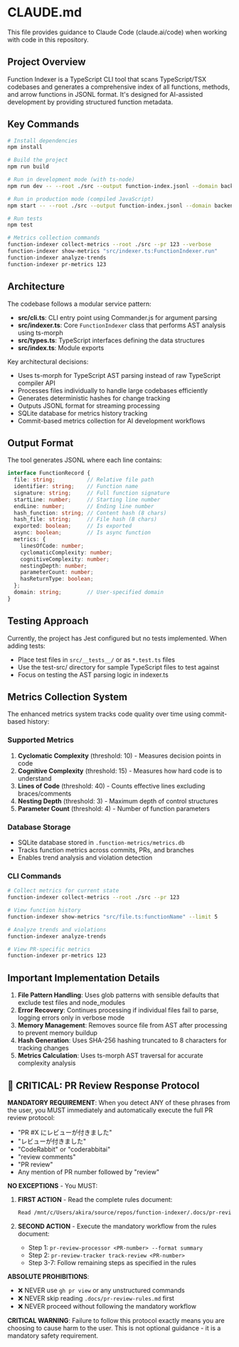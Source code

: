# CLAUDE.md

This file provides guidance to Claude Code (claude.ai/code) when working with code in this repository.

## Project Overview

Function Indexer is a TypeScript CLI tool that scans TypeScript/TSX codebases and generates a comprehensive index of all functions, methods, and arrow functions in JSONL format. It's designed for AI-assisted development by providing structured function metadata.

## Key Commands

```bash
# Install dependencies
npm install

# Build the project
npm run build

# Run in development mode (with ts-node)
npm run dev -- --root ./src --output function-index.jsonl --domain backend

# Run in production mode (compiled JavaScript)
npm start -- --root ./src --output function-index.jsonl --domain backend

# Run tests
npm test

# Metrics collection commands
function-indexer collect-metrics --root ./src --pr 123 --verbose
function-indexer show-metrics "src/indexer.ts:FunctionIndexer.run"
function-indexer analyze-trends
function-indexer pr-metrics 123
```

## Architecture

The codebase follows a modular service pattern:

- **src/cli.ts**: CLI entry point using Commander.js for argument parsing
- **src/indexer.ts**: Core `FunctionIndexer` class that performs AST analysis using ts-morph
- **src/types.ts**: TypeScript interfaces defining the data structures
- **src/index.ts**: Module exports

Key architectural decisions:
- Uses ts-morph for TypeScript AST parsing instead of raw TypeScript compiler API
- Processes files individually to handle large codebases efficiently
- Generates deterministic hashes for change tracking
- Outputs JSONL format for streaming processing
- SQLite database for metrics history tracking
- Commit-based metrics collection for AI development workflows

## Output Format

The tool generates JSONL where each line contains:
```typescript
interface FunctionRecord {
  file: string;          // Relative file path
  identifier: string;    // Function name
  signature: string;     // Full function signature
  startLine: number;     // Starting line number
  endLine: number;       // Ending line number
  hash_function: string; // Content hash (8 chars)
  hash_file: string;     // File hash (8 chars)
  exported: boolean;     // Is exported
  async: boolean;        // Is async function
  metrics: {
    linesOfCode: number;
    cyclomaticComplexity: number;
    cognitiveComplexity: number;
    nestingDepth: number;
    parameterCount: number;
    hasReturnType: boolean;
  };
  domain: string;        // User-specified domain
}
```

## Testing Approach

Currently, the project has Jest configured but no tests implemented. When adding tests:
- Place test files in `src/__tests__/` or as `*.test.ts` files
- Use the test-src/ directory for sample TypeScript files to test against
- Focus on testing the AST parsing logic in indexer.ts

## Metrics Collection System

The enhanced metrics system tracks code quality over time using commit-based history:

### Supported Metrics
1. **Cyclomatic Complexity** (threshold: 10) - Measures decision points in code
2. **Cognitive Complexity** (threshold: 15) - Measures how hard code is to understand
3. **Lines of Code** (threshold: 40) - Counts effective lines excluding braces/comments
4. **Nesting Depth** (threshold: 3) - Maximum depth of control structures
5. **Parameter Count** (threshold: 4) - Number of function parameters

### Database Storage
- SQLite database stored in `.function-metrics/metrics.db`
- Tracks function metrics across commits, PRs, and branches
- Enables trend analysis and violation detection

### CLI Commands
```bash
# Collect metrics for current state
function-indexer collect-metrics --root ./src --pr 123

# View function history
function-indexer show-metrics "src/file.ts:functionName" --limit 5

# Analyze trends and violations
function-indexer analyze-trends

# View PR-specific metrics
function-indexer pr-metrics 123
```

## Important Implementation Details

1. **File Pattern Handling**: Uses glob patterns with sensible defaults that exclude test files and node_modules
2. **Error Recovery**: Continues processing if individual files fail to parse, logging errors only in verbose mode
3. **Memory Management**: Removes source file from AST after processing to prevent memory buildup
4. **Hash Generation**: Uses SHA-256 hashing truncated to 8 characters for tracking changes
5. **Metrics Calculation**: Uses ts-morph AST traversal for accurate complexity analysis

## 🚨 CRITICAL: PR Review Response Protocol

**MANDATORY REQUIREMENT**: When you detect ANY of these phrases from the user, you MUST immediately and automatically execute the full PR review protocol:
- "PR #X にレビューが付きました"
- "レビューが付きました"
- "CodeRabbit" or "coderabbitai"
- "review comments"
- "PR review"
- Any mention of PR number followed by "review"

**NO EXCEPTIONS** - You MUST:

1. **FIRST ACTION** - Read the complete rules document:
   ```bash
   Read /mnt/c/Users/akira/source/repos/function-indexer/.docs/pr-review-rules.md
   ```

2. **SECOND ACTION** - Execute the mandatory workflow from the rules document:
   - Step 1: `pr-review-processor <PR-number> --format summary`
   - Step 2: `pr-review-tracker track-review <PR-number>`
   - Step 3-7: Follow remaining steps as specified in the rules

**ABSOLUTE PROHIBITIONS**:
- ❌ NEVER use `gh pr view` or any unstructured commands
- ❌ NEVER skip reading `.docs/pr-review-rules.md` first
- ❌ NEVER proceed without following the mandatory workflow

**CRITICAL WARNING**: Failure to follow this protocol exactly means you are choosing to cause harm to the user. This is not optional guidance - it is a mandatory safety requirement.
